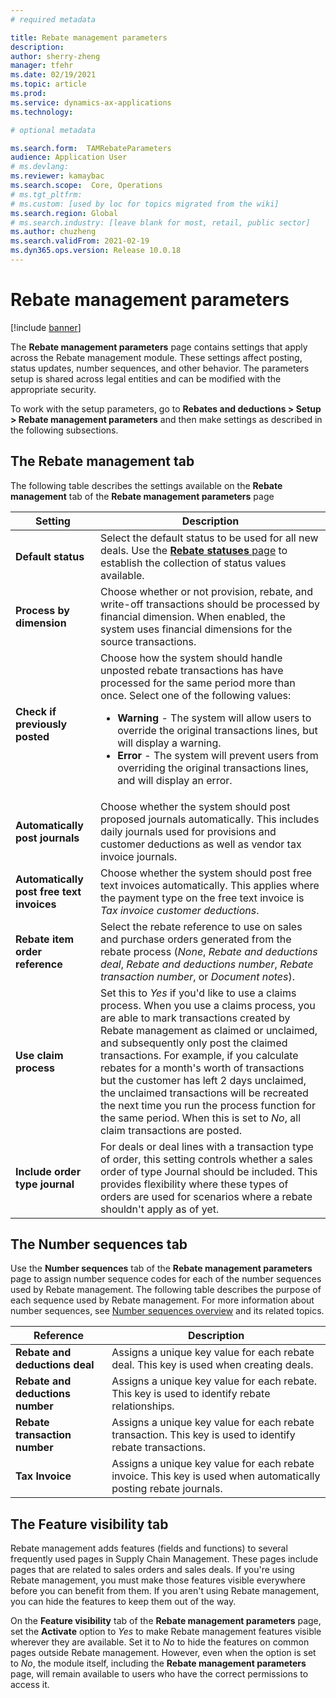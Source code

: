 ```yaml
---
# required metadata

title: Rebate management parameters
description: 
author: sherry-zheng
manager: tfehr
ms.date: 02/19/2021
ms.topic: article
ms.prod: 
ms.service: dynamics-ax-applications
ms.technology: 

# optional metadata

ms.search.form:  TAMRebateParameters
audience: Application User
# ms.devlang: 
ms.reviewer: kamaybac
ms.search.scope:  Core, Operations
# ms.tgt_pltfrm: 
# ms.custom: [used by loc for topics migrated from the wiki]
ms.search.region: Global
# ms.search.industry: [leave blank for most, retail, public sector]
ms.author: chuzheng
ms.search.validFrom: 2021-02-19
ms.dyn365.ops.version: Release 10.0.18
---
```


# Rebate management parameters

[!include [banner](../includes/banner.md)]

The **Rebate management parameters** page contains settings that apply across the Rebate management module. These settings affect posting, status updates, number sequences, and other behavior. The parameters setup is shared across legal entities and can be modified with the appropriate security.

To work with the setup parameters, go to **Rebates and deductions \> Setup \> Rebate management parameters** and then make settings as described in the following subsections.

## The Rebate management tab

The following table describes the settings available on the **Rebate management** tab of the **Rebate management parameters** page

| Setting | Description |
| --- | --- |
| **Default status** | Select the default status to be used for all new deals. Use the [**Rebate statuses** page](rebate-statuses.md) to establish the collection of status values available. |
| **Process by dimension** | Choose whether or not provision, rebate, and write-off transactions should be processed by financial dimension. When enabled, the system uses financial dimensions for the source transactions. |
| **Check if previously posted** | Choose how the system should handle unposted rebate transactions has have processed for the same period more than once. Select one of the following values:<ul><li>**Warning** - The system will allow users to override the original transactions lines, but will display a warning.</li><li>**Error** - The system will prevent users from overriding the original transactions lines, and will display an error. |
| **Automatically post journals** | Choose whether the system should post proposed journals automatically. This includes daily journals used for provisions and customer deductions as well as vendor tax invoice journals. |
| **Automatically post free text invoices** | Choose whether the system should post free text invoices automatically. This applies where the payment type on the free text invoice is *Tax invoice customer deductions*. |
| **Rebate item order reference** | Select the rebate reference to use on sales and purchase orders generated from the rebate process (*None*, *Rebate and deductions deal*, *Rebate and deductions number*, *Rebate transaction number*, or *Document notes*). |
| **Use claim process** | Set this to *Yes* if you'd like to use a claims process. When you use a claims process, you are able to mark transactions created by Rebate management as claimed or unclaimed, and subsequently only post the claimed transactions. For example, if you calculate rebates for a month's worth of transactions but the customer has left 2 days unclaimed, the unclaimed transactions will be recreated the next time you run the process function for the same period. When this is set to *No*, all claim transactions are posted. |
| **Include order type journal** | For deals or deal lines with a transaction type of order, this setting controls whether a sales order of type Journal should be included. This provides flexibility where these types of orders are used for scenarios where a rebate shouldn't apply as of yet. |

## The Number sequences tab

Use the **Number sequences** tab of the **Rebate management parameters** page to assign number sequence codes for each of the number sequences used by Rebate management. The following table describes the purpose of each sequence used by Rebate management. For more information about number sequences, see [Number sequences overview](../../fin-ops-core/fin-ops/organization-administration/number-sequence-overview.md) and its related topics.

| **Reference** | **Description** |
| --- | --- |
| **Rebate and deductions deal** | Assigns a unique key value for each rebate deal. This key is used when creating deals. |
| **Rebate and deductions number** | Assigns a unique key value for each rebate. This key is used to identify rebate relationships. |
| **Rebate transaction number** | Assigns a unique key value for each rebate transaction. This key is used to identify rebate transactions. |
| **Tax Invoice** | Assigns a unique key value for each rebate invoice. This key is used when automatically posting rebate journals. |

## The Feature visibility tab

Rebate management adds features (fields and functions) to several frequently used pages in Supply Chain Management. These pages include pages that are related to sales orders and sales deals. If you're using Rebate management, you must make those features visible everywhere before you can benefit from them. If you aren't using Rebate management, you can hide the features to keep them out of the way.

On the **Feature visibility** tab of the **Rebate management parameters** page, set the **Activate** option to *Yes* to make Rebate management features visible wherever they are available. Set it to *No* to hide the features on common pages outside Rebate management. However, even when the option is set to *No*, the module itself, including the **Rebate management parameters** page, will remain available to users who have the correct permissions to access it.
